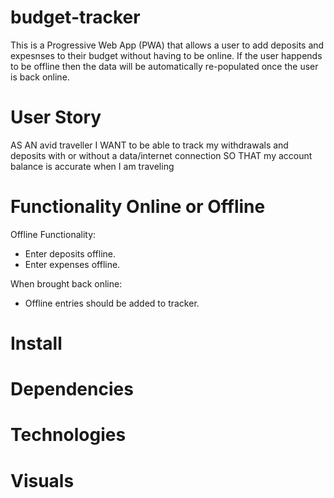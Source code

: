 # budget-tracker
This is a Progressive Web App (PWA) that allows a user to add deposits and expesnses to their budget without having to be online. 
If the user happends to be offline then the data will be automatically re-populated once the user is back online.

# User Story
AS AN avid traveller
I WANT to be able to track my withdrawals and deposits with or without a data/internet connection
SO THAT my account balance is accurate when I am traveling

# Functionality Online or Offline
Offline Functionality:
  * Enter deposits offline.
  * Enter expenses offline.
  
When brought back online:
  * Offline entries should be added to tracker.

# Install

# Dependencies

# Technologies

# Visuals
